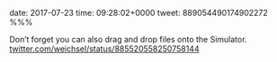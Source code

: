date: 2017-07-23
time: 09:28:02+0000
tweet: 889054490174902272
%%%

Don’t forget you can also drag and drop files onto the Simulator. [twitter.com/weichsel/status/885520558250758144](https://twitter.com/weichsel/status/885520558250758144)
